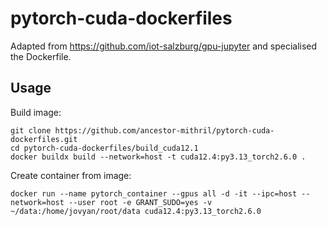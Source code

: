 # pytorch-cuda-dockerfiles

Adapted from https://github.com/iot-salzburg/gpu-jupyter and specialised the Dockerfile.

## Usage
Build image:
```
git clone https://github.com/ancestor-mithril/pytorch-cuda-dockerfiles.git
cd pytorch-cuda-dockerfiles/build_cuda12.1
docker buildx build --network=host -t cuda12.4:py3.13_torch2.6.0 .
```
Create container from image:
```
docker run --name pytorch_container --gpus all -d -it --ipc=host --network=host --user root -e GRANT_SUDO=yes -v ~/data:/home/jovyan/root/data cuda12.4:py3.13_torch2.6.0
```
